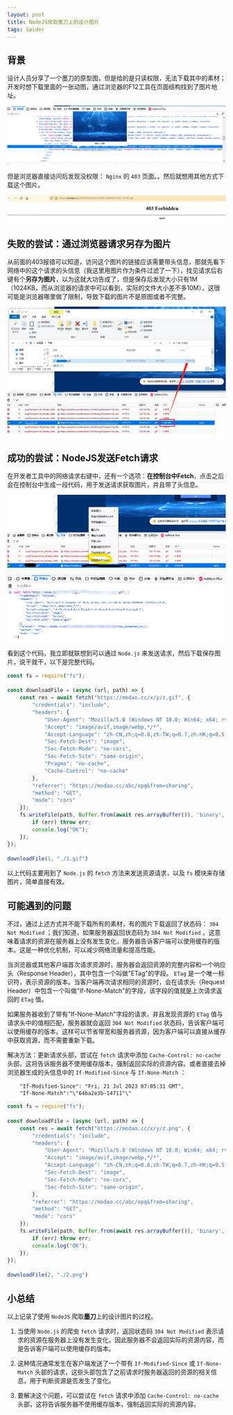 ```yaml
---
layout: post
title: NodeJS爬取墨刀上的设计图片
tags: Spider
---
```


## 背景

设计人员分享了一个墨刀的原型图，但是给的是只读权限，无法下载其中的素材；开发时想下载里面的一张动图，通过浏览器的F12工具在页面结构找到了图片地址。

![2023-10-21-1-HTML.jpg](https://github.com/heartsuit/heartsuit.github.io/raw/master/pictures/2023-10-21-1-HTML.jpg)

但是浏览器直接访问后发现没权限： `Nginx` 的 `403` 页面。。然后就想用其他方式下载这个图片。

![2023-10-21-2-Nginx.jpg](https://github.com/heartsuit/heartsuit.github.io/raw/master/pictures/2023-10-21-2-Nginx.jpg)

## 失败的尝试：通过浏览器请求另存为图片

从前面的403报错可以知道，访问这个图片的链接应该需要带头信息，那就先看下网络中的这个请求的头信息（我这里用图片作为条件过滤了一下），找见请求后右键有个**另存为图片**，以为这就大功告成了，但是保存后发现大小只有1M（1024KB，而从浏览器的请求中可以看到，实际的文件大小差不多10M），这很可能是浏览器哪里做了限制，导致下载的图片不是原图或者不完整。

![2023-10-21-3-Save.jpg](https://github.com/heartsuit/heartsuit.github.io/raw/master/pictures/2023-10-21-3-Save.jpg)

## 成功的尝试：NodeJS发送Fetch请求

在开发者工具中的网络请求右键中，还有一个选项：**在控制台中Fetch**，点击之后会在控制台中生成一段代码，用于发送请求获取图片，并且带了头信息。

![2023-10-21-4-Fetch.png](https://github.com/heartsuit/heartsuit.github.io/raw/master/pictures/2023-10-21-4-Fetch.png)

![2023-10-21-5-Console.jpg](https://github.com/heartsuit/heartsuit.github.io/raw/master/pictures/2023-10-21-5-Console.jpg)

看到这个代码，我立即就联想到可以通过 `Node.js` 来发送请求，然后下载保存图片，说干就干，以下是完整代码。

```javascript
const fs = require("fs");

const downloadFile = (async (url, path) => {
    const res = await fetch("https://modao.cc/x/y/z.gif", {
        "credentials": "include",
        "headers": {
            "User-Agent": "Mozilla/5.0 (Windows NT 10.0; Win64; x64; rv:109.0) Gecko/20100101 Firefox/118.0",
            "Accept": "image/avif,image/webp,*/*",
            "Accept-Language": "zh-CN,zh;q=0.8,zh-TW;q=0.7,zh-HK;q=0.5,en-US;q=0.3,en;q=0.2",
            "Sec-Fetch-Dest": "image",
            "Sec-Fetch-Mode": "no-cors",
            "Sec-Fetch-Site": "same-origin",
            "Pragma": "no-cache",
            "Cache-Control": "no-cache"
        },
        "referrer": "https://modao.cc/abc/opq&from=sharing",
        "method": "GET",
        "mode": "cors"
    });
    fs.writeFile(path, Buffer.from(await res.arrayBuffer()), 'binary', function(err) {
        if (err) throw err;
        console.log("OK");
    });
});

downloadFile(1, "./1.gif")
```

以上代码主要用到了 `Node.js` 的 `fetch` 方法来发送资源请求，以及 `fs` 模块来存储图片，简单直接有效。

## 可能遇到的问题

不过，通过上述方式并不能下载所有的素材，有的图片下载返回了状态码： `304 Not Modified` ；我们知道，如果服务器返回状态码为 `304 Not Modified` ，这意味着请求的资源在服务器上没有发生变化，服务器告诉客户端可以使用缓存的版本。这是一种优化机制，可以减少网络流量和提高性能。

当浏览器或其他客户端首次请求资源时，服务器会返回资源的完整内容和一个响应头（Response Header），其中包含一个叫做"ETag"的字段。 `ETag` 是一个唯一标识符，表示资源的版本。当客户端再次请求相同的资源时，会在请求头（Request Header）中包含一个叫做"If-None-Match"的字段，该字段的值就是上次请求返回的 `ETag` 值。

如果服务器收到了带有"If-None-Match"字段的请求，并且发现资源的 `ETag` 值与请求头中的值相匹配，服务器就会返回 `304 Not Modified` 状态码，告诉客户端可以使用缓存的版本。这样可以节省带宽和服务器资源，因为客户端可以直接从缓存中获取资源，而不需要重新下载。

解决方法：更新请求头部，尝试在 `fetch` 请求中添加 `Cache-Control: no-cache` 头部，这将告诉服务器不使用缓存版本，强制返回实际的资源内容。或者直接去掉浏览器生成的头信息中的 `If-Modified-Since` 与 `If-None-Match` ：

```
    "If-Modified-Since": "Fri, 21 Jul 2023 07:05:31 GMT",
    "If-None-Match":"\"64ba2e3b-14711"\"
```

```javascript
const fs = require("fs");

const downloadFile = (async (url, path) => {
    const res = await fetch("https://modao.cc/x/y/z.png", {
        "credentials": "include",
        "headers": {
            "User-Agent": "Mozilla/5.0 (Windows NT 10.0; Win64; x64; rv:109.0) Gecko/20100101 Firefox/118.0",
            "Accept": "image/avif,image/webp,*/*",
            "Accept-Language": "zh-CN,zh;q=0.8,zh-TW;q=0.7,zh-HK;q=0.5,en-US;q=0.3,en;q=0.2",
            "Sec-Fetch-Dest": "image",
            "Sec-Fetch-Mode": "no-cors",
            "Sec-Fetch-Site": "same-origin",
        },
        "referrer": "https://modao.cc/abc/opq&from=sharing",
        "method": "GET",
        "mode": "cors"
    });
    fs.writeFile(path, Buffer.from(await res.arrayBuffer()), 'binary', function(err) {
        if (err) throw err;
        console.log("OK");
    });
});

downloadFile(2, "./2.png")
```

## 小总结

以上记录了使用 `NodeJS` 爬取**墨刀**上的设计图片的过程。

1. 当使用 `Node.js` 的爬虫 `fetch` 请求时，返回状态码 `304 Not Modified` 表示请求的资源在服务器上没有发生变化，因此服务器不会返回实际的资源内容，而是告诉客户端可以使用缓存的版本。

2. 这种情况通常发生在客户端发送了一个带有 `If-Modified-Since` 或 `If-None-Match` 头部的请求，这些头部包含了之前请求时服务器返回的资源的相关信息，用于判断资源是否发生了变化。

3. 要解决这个问题，可以尝试在 `fetch` 请求中添加 `Cache-Control: no-cache` 头部，这将告诉服务器不使用缓存版本，强制返回实际的资源内容。
